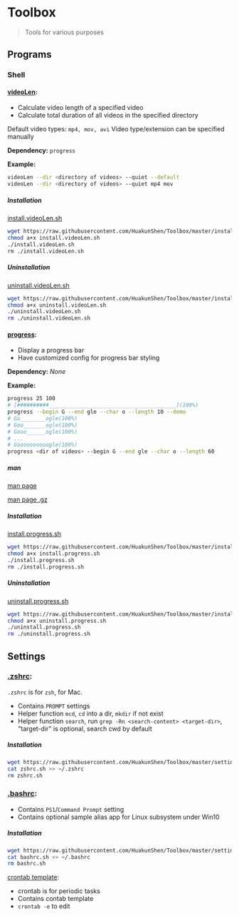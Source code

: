 # Toolbox

> Tools for various purposes

## Programs

### Shell

#### [videoLen](./bin/videoLen):

- Calculate video length of a specified video
- Calculate total duration of all videos in the specified directory

Default video types: `mp4, mov, avi`
Video type/extension can be specified manually

**Dependency:** `progress`

**Example:**

```bash
videoLen --dir <directory of videos> --quiet --default
videoLen --dir <directory of videos> --quiet mp4 mov
```

##### Installation

[install.videoLen.sh](./installation/install.videoLen.sh)

```bash
wget https://raw.githubusercontent.com/HuakunShen/Toolbox/master/installation/install.videoLen.sh
chmod a+x install.videoLen.sh
./install.videoLen.sh
rm ./install.videoLen.sh
```

##### Uninstallation

[uninstall.videoLen.sh](./installation/uninstall.videoLen.sh)

```bash
wget https://raw.githubusercontent.com/HuakunShen/Toolbox/master/installation/uninstall.videoLen.sh
chmod a+x uninstall.videoLen.sh
./uninstall.videoLen.sh
rm ./uninstall.videoLen.sh
```

#### [progress](./bin/progress):

- Display a progress bar
- Have customized config for progress bar styling

**Dependency:** _None_

**Example:**

```bash
progress 25 100
# [##########________________________________________](100%)
progress --begin G --end gle --char o --length 10 --demo
# Go________ogle(100%)
# Goo_______ogle(100%)
# Gooo______ogle(100%)
# ...
# Goooooooooogle(100%)
progress <dir of videos> --begin G --end gle --char o --length 60
```

##### man

[man page](./man/progress.1)

[man page .gz](./man/progress.1.gz)

##### Installation

[install.progress.sh](./installation/install.progress.sh)

```bash
wget https://raw.githubusercontent.com/HuakunShen/Toolbox/master/installation/install.progress.sh
chmod a+x install.progress.sh
./install.progress.sh
rm ./install.progress.sh
```

##### Uninstallation

[uninstall.progress.sh](./installation/uninstall.progress.sh)

```bash
wget https://raw.githubusercontent.com/HuakunShen/Toolbox/master/installation/uninstall.progress.sh
chmod a+x uninstall.progress.sh
./uninstall.progress.sh
rm ./uninstall.progress.sh
```

## Settings

### [.zshrc](./setting/zshrc.sh):

`.zshrc` is for `zsh`, for Mac.

- Contains `PROMPT` settings
- Helper function `mcd`, `cd` into a dir, `mkdir` if not exist
- Helper function `search`, run `grep -Rn <search-content> <target-dir>`, "target-dir" is optional, search cwd by default

##### Installation

```bash
wget https://raw.githubusercontent.com/HuakunShen/Toolbox/master/setting/zshrc.sh
cat zshrc.sh >> ~/.zshrc
rm zshrc.sh
```

### [.bashrc](./setting/bashrc.sh):

- Contains `PS1`/`Command Prompt` setting
- Contains optional sample alias app for Linux subsystem under Win10

##### Installation

```bash
wget https://raw.githubusercontent.com/HuakunShen/Toolbox/master/setting/bashrc.sh
cat bashrc.sh >> ~/.bashrc
rm bashrc.sh
```

[crontab template](./setting/crontab.sh):

- crontab is for periodic tasks
- Contains contab template
- `crontab -e` to edit
